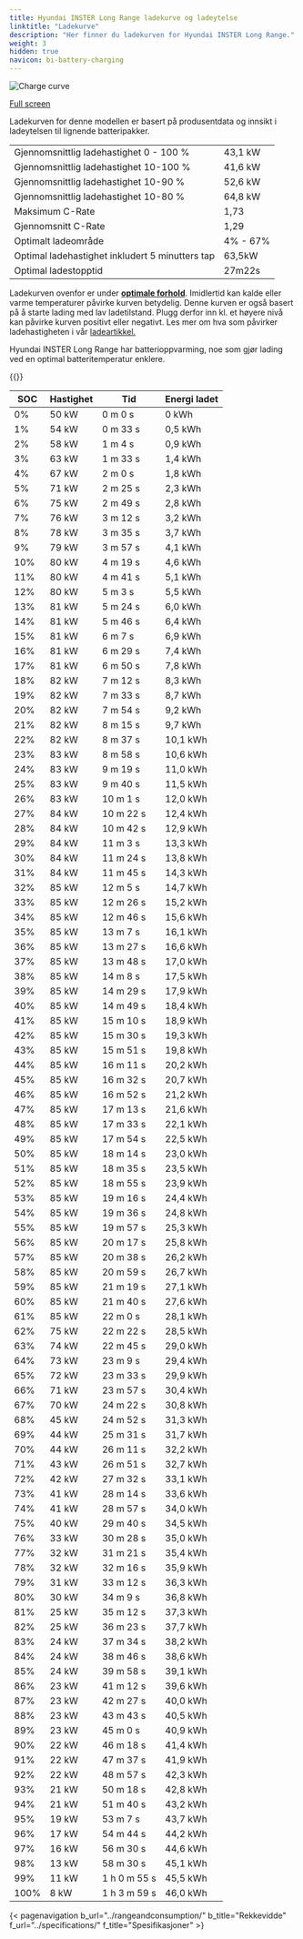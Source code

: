 ```yaml
---
title: Hyundai INSTER Long Range ladekurve og ladeytelse
linktitle: "Ladekurve"
description: "Her finner du ladekurven for Hyundai INSTER Long Range."
weight: 3
hidden: true
navicon: bi-battery-charging
---
```

<!-- markdownlint-disable MD033 -->
<img src="/images/models/hyundai/inster/inster_long_range/chargingcurve.svg" alt="Charge curve" class="img-fluid">

[Full screen](/images/models/hyundai/inster/inster_long_range/chargingcurve.svg)


<div class="alert alert-primary" role="alert">
Ladekurven for denne modellen er basert på produsentdata og innsikt i ladeytelsen til lignende batteripakker.
</div>
<table class="table table-striped border">
<tbody>
<tr>
<td>Gjennomsnittlig ladehastighet 0 - 100 %</td><td>43,1 kW</td>
</tr>
<tr>
<td>Gjennomsnittlig ladehastighet 10-100 %</td><td>41,6 kW</td>
</tr>
<tr>
<td>Gjennomsnittlig ladehastighet 10-90 %</td><td>52,6 kW</td>
</tr>
<tr>
<td>Gjennomsnittlig ladehastighet 10-80 %</td><td>64,8 kW</td>
</tr>
<tr>
<td>Maksimum C-Rate</td><td>1,73</td>
</tr>
<tr>
<td>Gjennomsnitt C-Rate</td><td>1,29</td>
</tr>
<tr>
<td>Optimalt ladeområde</td><td>4% - 67%</td>
</tr>
<tr>
<td>Optimal ladehastighet inkludert 5 minutters tap</td><td>63,5kW</td>
</tr>
<tr>
<td>Optimal ladestopptid</td><td>27m22s</td>
</tr>
</tbody>
</table>


Ladekurven ovenfor er under **[optimale forhold](../../../../../technology/battery/charging/#temperatur)**. Imidlertid kan kalde eller varme temperaturer påvirke kurven betydelig. Denne kurven er også basert på å starte lading med lav ladetilstand. Plugg derfor inn kl. et høyere nivå kan påvirke kurven positivt eller negativt. Les mer om hva som påvirker ladehastigheten i vår [ladeartikkel.](../../../../../technology/battery/charging/)


Hyundai INSTER Long Range har batterioppvarming, noe som gjør lading ved en optimal batteritemperatur enklere.


{{<evkxdisplayaddarticle />}}
<table class="table table-striped border">
<thead>
<tr><th>SOC</th><th>Hastighet</th><th>Tid</th><th>Energi ladet</th></tr>
</thead>
<tbody>
<tr>
<td>0%</td><td>50 kW</td><td> 0 m 0 s </td><td>0 kWh </td>
</tr>
<tr>
<td>1%</td><td>54 kW</td><td> 0 m 33 s </td><td>0,5 kWh </td>
</tr>
<tr>
<td>2%</td><td>58 kW</td><td> 1 m 4 s </td><td>0,9 kWh </td>
</tr>
<tr>
<td>3%</td><td>63 kW</td><td> 1 m 33 s </td><td>1,4 kWh </td>
</tr>
<tr>
<td>4%</td><td>67 kW</td><td> 2 m 0 s </td><td>1,8 kWh </td>
</tr>
<tr>
<td>5%</td><td>71 kW</td><td> 2 m 25 s </td><td>2,3 kWh </td>
</tr>
<tr>
<td>6%</td><td>75 kW</td><td> 2 m 49 s </td><td>2,8 kWh </td>
</tr>
<tr>
<td>7%</td><td>76 kW</td><td> 3 m 12 s </td><td>3,2 kWh </td>
</tr>
<tr>
<td>8%</td><td>78 kW</td><td> 3 m 35 s </td><td>3,7 kWh </td>
</tr>
<tr>
<td>9%</td><td>79 kW</td><td> 3 m 57 s </td><td>4,1 kWh </td>
</tr>
<tr>
<td>10%</td><td>80 kW</td><td> 4 m 19 s </td><td>4,6 kWh </td>
</tr>
<tr>
<td>11%</td><td>80 kW</td><td> 4 m 41 s </td><td>5,1 kWh </td>
</tr>
<tr>
<td>12%</td><td>80 kW</td><td> 5 m 3 s </td><td>5,5 kWh </td>
</tr>
<tr>
<td>13%</td><td>81 kW</td><td> 5 m 24 s </td><td>6,0 kWh </td>
</tr>
<tr>
<td>14%</td><td>81 kW</td><td> 5 m 46 s </td><td>6,4 kWh </td>
</tr>
<tr>
<td>15%</td><td>81 kW</td><td> 6 m 7 s </td><td>6,9 kWh </td>
</tr>
<tr>
<td>16%</td><td>81 kW</td><td> 6 m 29 s </td><td>7,4 kWh </td>
</tr>
<tr>
<td>17%</td><td>81 kW</td><td> 6 m 50 s </td><td>7,8 kWh </td>
</tr>
<tr>
<td>18%</td><td>82 kW</td><td> 7 m 12 s </td><td>8,3 kWh </td>
</tr>
<tr>
<td>19%</td><td>82 kW</td><td> 7 m 33 s </td><td>8,7 kWh </td>
</tr>
<tr>
<td>20%</td><td>82 kW</td><td> 7 m 54 s </td><td>9,2 kWh </td>
</tr>
<tr>
<td>21%</td><td>82 kW</td><td> 8 m 15 s </td><td>9,7 kWh </td>
</tr>
<tr>
<td>22%</td><td>82 kW</td><td> 8 m 37 s </td><td>10,1 kWh </td>
</tr>
<tr>
<td>23%</td><td>83 kW</td><td> 8 m 58 s </td><td>10,6 kWh </td>
</tr>
<tr>
<td>24%</td><td>83 kW</td><td> 9 m 19 s </td><td>11,0 kWh </td>
</tr>
<tr>
<td>25%</td><td>83 kW</td><td> 9 m 40 s </td><td>11,5 kWh </td>
</tr>
<tr>
<td>26%</td><td>83 kW</td><td> 10 m 1 s </td><td>12,0 kWh </td>
</tr>
<tr>
<td>27%</td><td>84 kW</td><td> 10 m 22 s </td><td>12,4 kWh </td>
</tr>
<tr>
<td>28%</td><td>84 kW</td><td> 10 m 42 s </td><td>12,9 kWh </td>
</tr>
<tr>
<td>29%</td><td>84 kW</td><td> 11 m 3 s </td><td>13,3 kWh </td>
</tr>
<tr>
<td>30%</td><td>84 kW</td><td> 11 m 24 s </td><td>13,8 kWh </td>
</tr>
<tr>
<td>31%</td><td>84 kW</td><td> 11 m 45 s </td><td>14,3 kWh </td>
</tr>
<tr>
<td>32%</td><td>85 kW</td><td> 12 m 5 s </td><td>14,7 kWh </td>
</tr>
<tr>
<td>33%</td><td>85 kW</td><td> 12 m 26 s </td><td>15,2 kWh </td>
</tr>
<tr>
<td>34%</td><td>85 kW</td><td> 12 m 46 s </td><td>15,6 kWh </td>
</tr>
<tr>
<td>35%</td><td>85 kW</td><td> 13 m 7 s </td><td>16,1 kWh </td>
</tr>
<tr>
<td>36%</td><td>85 kW</td><td> 13 m 27 s </td><td>16,6 kWh </td>
</tr>
<tr>
<td>37%</td><td>85 kW</td><td> 13 m 48 s </td><td>17,0 kWh </td>
</tr>
<tr>
<td>38%</td><td>85 kW</td><td> 14 m 8 s </td><td>17,5 kWh </td>
</tr>
<tr>
<td>39%</td><td>85 kW</td><td> 14 m 29 s </td><td>17,9 kWh </td>
</tr>
<tr>
<td>40%</td><td>85 kW</td><td> 14 m 49 s </td><td>18,4 kWh </td>
</tr>
<tr>
<td>41%</td><td>85 kW</td><td> 15 m 10 s </td><td>18,9 kWh </td>
</tr>
<tr>
<td>42%</td><td>85 kW</td><td> 15 m 30 s </td><td>19,3 kWh </td>
</tr>
<tr>
<td>43%</td><td>85 kW</td><td> 15 m 51 s </td><td>19,8 kWh </td>
</tr>
<tr>
<td>44%</td><td>85 kW</td><td> 16 m 11 s </td><td>20,2 kWh </td>
</tr>
<tr>
<td>45%</td><td>85 kW</td><td> 16 m 32 s </td><td>20,7 kWh </td>
</tr>
<tr>
<td>46%</td><td>85 kW</td><td> 16 m 52 s </td><td>21,2 kWh </td>
</tr>
<tr>
<td>47%</td><td>85 kW</td><td> 17 m 13 s </td><td>21,6 kWh </td>
</tr>
<tr>
<td>48%</td><td>85 kW</td><td> 17 m 33 s </td><td>22,1 kWh </td>
</tr>
<tr>
<td>49%</td><td>85 kW</td><td> 17 m 54 s </td><td>22,5 kWh </td>
</tr>
<tr>
<td>50%</td><td>85 kW</td><td> 18 m 14 s </td><td>23,0 kWh </td>
</tr>
<tr>
<td>51%</td><td>85 kW</td><td> 18 m 35 s </td><td>23,5 kWh </td>
</tr>
<tr>
<td>52%</td><td>85 kW</td><td> 18 m 55 s </td><td>23,9 kWh </td>
</tr>
<tr>
<td>53%</td><td>85 kW</td><td> 19 m 16 s </td><td>24,4 kWh </td>
</tr>
<tr>
<td>54%</td><td>85 kW</td><td> 19 m 36 s </td><td>24,8 kWh </td>
</tr>
<tr>
<td>55%</td><td>85 kW</td><td> 19 m 57 s </td><td>25,3 kWh </td>
</tr>
<tr>
<td>56%</td><td>85 kW</td><td> 20 m 17 s </td><td>25,8 kWh </td>
</tr>
<tr>
<td>57%</td><td>85 kW</td><td> 20 m 38 s </td><td>26,2 kWh </td>
</tr>
<tr>
<td>58%</td><td>85 kW</td><td> 20 m 59 s </td><td>26,7 kWh </td>
</tr>
<tr>
<td>59%</td><td>85 kW</td><td> 21 m 19 s </td><td>27,1 kWh </td>
</tr>
<tr>
<td>60%</td><td>85 kW</td><td> 21 m 40 s </td><td>27,6 kWh </td>
</tr>
<tr>
<td>61%</td><td>85 kW</td><td> 22 m 0 s </td><td>28,1 kWh </td>
</tr>
<tr>
<td>62%</td><td>75 kW</td><td> 22 m 22 s </td><td>28,5 kWh </td>
</tr>
<tr>
<td>63%</td><td>74 kW</td><td> 22 m 45 s </td><td>29,0 kWh </td>
</tr>
<tr>
<td>64%</td><td>73 kW</td><td> 23 m 9 s </td><td>29,4 kWh </td>
</tr>
<tr>
<td>65%</td><td>72 kW</td><td> 23 m 33 s </td><td>29,9 kWh </td>
</tr>
<tr>
<td>66%</td><td>71 kW</td><td> 23 m 57 s </td><td>30,4 kWh </td>
</tr>
<tr>
<td>67%</td><td>70 kW</td><td> 24 m 22 s </td><td>30,8 kWh </td>
</tr>
<tr>
<td>68%</td><td>45 kW</td><td> 24 m 52 s </td><td>31,3 kWh </td>
</tr>
<tr>
<td>69%</td><td>44 kW</td><td> 25 m 31 s </td><td>31,7 kWh </td>
</tr>
<tr>
<td>70%</td><td>44 kW</td><td> 26 m 11 s </td><td>32,2 kWh </td>
</tr>
<tr>
<td>71%</td><td>43 kW</td><td> 26 m 51 s </td><td>32,7 kWh </td>
</tr>
<tr>
<td>72%</td><td>42 kW</td><td> 27 m 32 s </td><td>33,1 kWh </td>
</tr>
<tr>
<td>73%</td><td>41 kW</td><td> 28 m 14 s </td><td>33,6 kWh </td>
</tr>
<tr>
<td>74%</td><td>41 kW</td><td> 28 m 57 s </td><td>34,0 kWh </td>
</tr>
<tr>
<td>75%</td><td>40 kW</td><td> 29 m 40 s </td><td>34,5 kWh </td>
</tr>
<tr>
<td>76%</td><td>33 kW</td><td> 30 m 28 s </td><td>35,0 kWh </td>
</tr>
<tr>
<td>77%</td><td>32 kW</td><td> 31 m 21 s </td><td>35,4 kWh </td>
</tr>
<tr>
<td>78%</td><td>32 kW</td><td> 32 m 16 s </td><td>35,9 kWh </td>
</tr>
<tr>
<td>79%</td><td>31 kW</td><td> 33 m 12 s </td><td>36,3 kWh </td>
</tr>
<tr>
<td>80%</td><td>30 kW</td><td> 34 m 9 s </td><td>36,8 kWh </td>
</tr>
<tr>
<td>81%</td><td>25 kW</td><td> 35 m 12 s </td><td>37,3 kWh </td>
</tr>
<tr>
<td>82%</td><td>25 kW</td><td> 36 m 23 s </td><td>37,7 kWh </td>
</tr>
<tr>
<td>83%</td><td>24 kW</td><td> 37 m 34 s </td><td>38,2 kWh </td>
</tr>
<tr>
<td>84%</td><td>24 kW</td><td> 38 m 46 s </td><td>38,6 kWh </td>
</tr>
<tr>
<td>85%</td><td>24 kW</td><td> 39 m 58 s </td><td>39,1 kWh </td>
</tr>
<tr>
<td>86%</td><td>23 kW</td><td> 41 m 12 s </td><td>39,6 kWh </td>
</tr>
<tr>
<td>87%</td><td>23 kW</td><td> 42 m 27 s </td><td>40,0 kWh </td>
</tr>
<tr>
<td>88%</td><td>23 kW</td><td> 43 m 43 s </td><td>40,5 kWh </td>
</tr>
<tr>
<td>89%</td><td>23 kW</td><td> 45 m 0 s </td><td>40,9 kWh </td>
</tr>
<tr>
<td>90%</td><td>22 kW</td><td> 46 m 18 s </td><td>41,4 kWh </td>
</tr>
<tr>
<td>91%</td><td>22 kW</td><td> 47 m 37 s </td><td>41,9 kWh </td>
</tr>
<tr>
<td>92%</td><td>22 kW</td><td> 48 m 57 s </td><td>42,3 kWh </td>
</tr>
<tr>
<td>93%</td><td>21 kW</td><td> 50 m 18 s </td><td>42,8 kWh </td>
</tr>
<tr>
<td>94%</td><td>21 kW</td><td> 51 m 40 s </td><td>43,2 kWh </td>
</tr>
<tr>
<td>95%</td><td>19 kW</td><td> 53 m 7 s </td><td>43,7 kWh </td>
</tr>
<tr>
<td>96%</td><td>17 kW</td><td> 54 m 44 s </td><td>44,2 kWh </td>
</tr>
<tr>
<td>97%</td><td>16 kW</td><td> 56 m 30 s </td><td>44,6 kWh </td>
</tr>
<tr>
<td>98%</td><td>13 kW</td><td> 58 m 30 s </td><td>45,1 kWh </td>
</tr>
<tr>
<td>99%</td><td>11 kW</td><td>1 h 0 m 55 s </td><td>45,5 kWh </td>
</tr>
<tr>
<td>100%</td><td>8 kW</td><td>1 h 3 m 59 s </td><td>46,0 kWh </td>
</tr>
</tbody>
</table>


{< pagenavigation b_url="../rangeandconsumption/" b_title="Rekkevidde" f_url="../specifications/" f_title="Spesifikasjoner" >}
